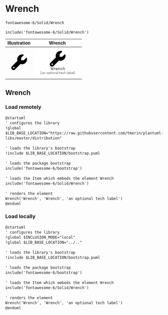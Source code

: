 # Wrench


```text
fontawesome-6/Solid/Wrench
```

```text
include('fontawesome-6/Solid/Wrench')
```



| Illustration | Wrench |
| :---: | :---: |
| ![illustration for Illustration](../../fontawesome-6/Solid/Wrench.png) | ![illustration for Wrench](../../fontawesome-6/Solid/Wrench.Local.png) |




## Wrench

### Load remotely
```plantuml
@startuml
' configures the library
!global $LIB_BASE_LOCATION="https://raw.githubusercontent.com/tmorin/plantuml-libs/master/distribution"

' loads the library's bootstrap
!include $LIB_BASE_LOCATION/bootstrap.puml

' loads the package bootstrap
include('fontawesome-6/bootstrap')

' loads the Item which embeds the element Wrench
include('fontawesome-6/Solid/Wrench')

' renders the element
Wrench('Wrench', 'Wrench', 'an optional tech label')
@enduml
```

### Load locally
```plantuml
@startuml
' configures the library
!global $INCLUSION_MODE="local"
!global $LIB_BASE_LOCATION="../.."

' loads the library's bootstrap
!include $LIB_BASE_LOCATION/bootstrap.puml

' loads the package bootstrap
include('fontawesome-6/bootstrap')

' loads the Item which embeds the element Wrench
include('fontawesome-6/Solid/Wrench')

' renders the element
Wrench('Wrench', 'Wrench', 'an optional tech label')
@enduml
```

